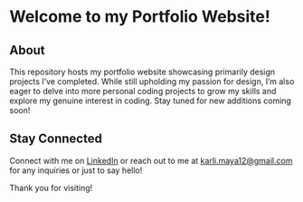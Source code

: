 # Welcome to my Portfolio Website!

## About
This repository hosts my portfolio website showcasing primarily design projects I’ve completed. While still upholding my passion for design, I’m also eager to delve into more personal coding projects to grow my skills and explore my genuine interest in coding. Stay tuned for new additions coming soon!

## Stay Connected
Connect with me on [LinkedIn](https://www.linkedin.com/in/karlina-maya/) or reach out to me at karli.maya12@gmail.com for any inquiries or just to say hello!

Thank you for visiting!
